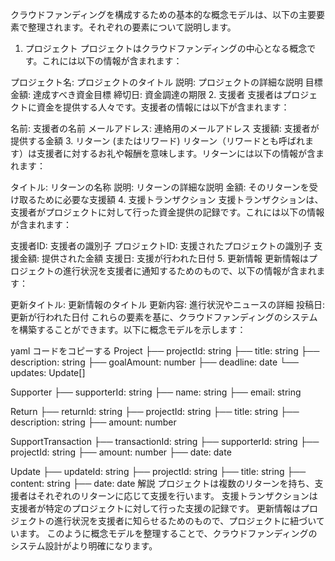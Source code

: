 クラウドファンディングを構成するための基本的な概念モデルは、以下の主要要素で整理されます。それぞれの要素について説明します。

1. プロジェクト
プロジェクトはクラウドファンディングの中心となる概念です。これには以下の情報が含まれます：

プロジェクト名: プロジェクトのタイトル
説明: プロジェクトの詳細な説明
目標金額: 達成すべき資金目標
締切日: 資金調達の期限
2. 支援者
支援者はプロジェクトに資金を提供する人々です。支援者の情報には以下が含まれます：

名前: 支援者の名前
メールアドレス: 連絡用のメールアドレス
支援額: 支援者が提供する金額
3. リターン (またはリワード)
リターン（リワードとも呼ばれます）は支援者に対するお礼や報酬を意味します。リターンには以下の情報が含まれます：

タイトル: リターンの名称
説明: リターンの詳細な説明
金額: そのリターンを受け取るために必要な支援額
4. 支援トランザクション
支援トランザクションは、支援者がプロジェクトに対して行った資金提供の記録です。これには以下の情報が含まれます：

支援者ID: 支援者の識別子
プロジェクトID: 支援されたプロジェクトの識別子
支援金額: 提供された金額
支援日: 支援が行われた日付
5. 更新情報
更新情報はプロジェクトの進行状況を支援者に通知するためのもので、以下の情報が含まれます：

更新タイトル: 更新情報のタイトル
更新内容: 進行状況やニュースの詳細
投稿日: 更新が行われた日付
これらの要素を基に、クラウドファンディングのシステムを構築することができます。以下に概念モデルを示します：

yaml
コードをコピーする
Project
  ├── projectId: string
  ├── title: string
  ├── description: string
  ├── goalAmount: number
  ├── deadline: date
  └── updates: Update[]

Supporter
  ├── supporterId: string
  ├── name: string
  ├── email: string

Return
  ├── returnId: string
  ├── projectId: string
  ├── title: string
  ├── description: string
  ├── amount: number

SupportTransaction
  ├── transactionId: string
  ├── supporterId: string
  ├── projectId: string
  ├── amount: number
  ├── date: date

Update
  ├── updateId: string
  ├── projectId: string
  ├── title: string
  ├── content: string
  ├── date: date
解説
プロジェクトは複数のリターンを持ち、支援者はそれぞれのリターンに応じて支援を行います。
支援トランザクションは支援者が特定のプロジェクトに対して行った支援の記録です。
更新情報はプロジェクトの進行状況を支援者に知らせるためのもので、プロジェクトに紐づいています。
このように概念モデルを整理することで、クラウドファンディングのシステム設計がより明確になります。

